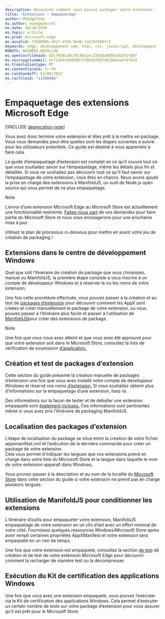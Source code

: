 ```yaml
---
description: Découvrez comment vous pouvez packager votre extension.
title: 'Extensions : empaquetage'
author: MSEdgeTeam
ms.author: msedgedevrel
ms.date: 10/28/2020
ms.topic: article
ms.prod: microsoft-edge
ms.assetid: f3560505-e01f-47e5-9ad6-7a419f060fc2
keywords: edge, développement web, html, css, javascript, développeur
ROBOTS: NOINDEX,NOFOLLOW
ms.openlocfilehash: 62c7858c38cf0c06e24c25938a885b10b391fd8f
ms.sourcegitcommit: 6cf12643e9959873f8b5d785fd6158eeab74f424
ms.translationtype: MT
ms.contentlocale: fr-FR
ms.lasthandoff: 03/06/2021
ms.locfileid: "11398496"
---
```

# <a name="packaging-microsoft-edge-extensions"></a>Empaquetage des extensions Microsoft Edge  

[!INCLUDE [deprecation-note](../includes/deprecation-note.md)]  

Vous avez donc terminé votre extension et êtes prêt à la mettre en package. Vous vous demandez peut-être quelles sont les étapes suivantes à suivre pour les utilisateurs potentiels. Ce guide est destiné à vous apprendre à faire cela.  

Le guide d’empaquetage d’extension est complet en ce qu’il couvre tout ce que vous souhaitez savoir sur l’empaquetage, même les détails plus fin et détaillés. Si vous ne souhaitez pas découvrir tout ce qu’il faut savoir sur l’empaquetage de votre extension, vous êtes en chance. Nous avons ajouté la prise en charge des extensions à ManifoldJS, un outil de Node.js open source qui vous permet de ne plus empaquetage.  

> [!NOTE]
> L’envoi d’une extension Microsoft Edge au Microsoft Store est actuellement une fonctionnalité restreinte. [Faites-nous part](https://developer.microsoft.com/en-us/microsoft-edge/extensions/requests) de vos demandes pour faire partie du Microsoft Store et nous vous envisagerons pour une prochaine mise à jour.  

Utilisez le plan de processus ci-dessous pour mettre en avant votre jeu de création de packaging !  

## [<a name="extensions-in-the-windows-dev-center"></a>Extensions dans le centre de développement Windows](./packaging/extensions-in-the-windows-dev-center.md)  

Quel que soit l’itinéraire de création de package que vous choisissez, manuel ou ManifoldJS, la première étape consiste à vous inscrire à un compte de développeur Windows et à réserver le ou les noms de votre extension.  

Une fois cette procédure effectuée, vous pouvez passer à la création et au test de [packages d’extension](./packaging/creating-and-testing-extension-packages.md) pour découvrir comment les AppX sont créées et créer manuellement le package de votre extension, ou vous pouvez passer à l’itinéraire plus facile et passer à l’utilisation de [ManifoldJS](./packaging/using-ManifoldJS-to-package-extensions.md)pour créer des extensions de package.  

> [!NOTE]
> Une fois que vous nous avez atteint et que vous avez été approuvé pour que votre extension soit dans le Microsoft Store, consultez la liste de vérification de soumission [d’application.](https://docs.microsoft.com/windows/uwp/publish/app-submissions)  


## [<a name="creating-and-testing-extension-packages"></a>Création et test de packages d’extension](./packaging/creating-and-testing-extension-packages.md)  

Cette section du guide présente la création manuelle de packages d’extension une fois que vous avez installé votre compte de développeur Windows et réservé vos noms [d’extension.](./packaging/extensions-in-the-windows-Dev-Center.md) Si vous souhaitez obtenir plus d’informations sur la empaquetage d’une extension, lisez-la.  

Des informations sur la façon de tester et de déballer une extension empaqueté sont [également incluses.](./packaging/creating-and-testing-extension-packages.md#testing-an-appx-package) Ces informations sont pertinentes même si vous avez pris l’itinéraire de packaging ManifoldJS.  

## [<a name="localizing-extension-packages"></a>Localisation des packages d’extension](./packaging/localizing-extension-packages.md)  

L’étape de localisation du package se situe entre la création de votre fichier appxmanifest.xml et l’exécution de la dernière commande pour créer un package de votre extension.  
Cela vous permet d’indiquer les langues que vos extensions prend en charge dans votre liste du Microsoft Store et la langue dans laquelle le nom de votre extension apparaît dans Windows.  

Vous pouvez passer à la description et au nom de la localité du [Microsoft Store](./packaging/localizing-extension-packages.md#localizing-name-and-description-in-the-microsoft-store) dans cette section du guide si votre extension ne prend pas en charge plusieurs langues.  

## [<a name="using-manifoldjs-to-package-extensions"></a>Utilisation de ManifoldJS pour conditionner les extensions](./packaging/using-ManifoldJS-to-package-extensions.md)  

L’itinéraire d’outils pour empaqueter votre extension, ManifoldJS empaquetage de votre extension en un clin d’œil avec un effort minimal de votre côté. Fournissez quelques ressources Windows/Microsoft Store après avoir rempli certaines propriétés AppXManifest et votre extension sera empaqueté en un rien de temps.  

Une fois que votre extension est empaqueté, consultez la section [de test](./packaging/creating-and-testing-extension-packages.md#testing-an-appx-package) de création et de test de votre extension Microsoft Edge pour découvrir comment la recharger de manière test ou la décompresser.  

## [<a name="running-the-windows-app-certification-kit"></a>Exécution du Kit de certification des applications Windows](./packaging/running-the-windows-app-certification-kit.md)  

Une fois que vous avez une extension empaqueté, vous pouvez l’exécuter via le Kit de certification des applications Windows. Cela permet d’exécuter un certain nombre de tests sur votre package d’extension pour vous assurer qu’il est prêt pour le Microsoft Store.  
